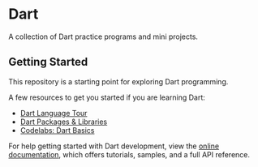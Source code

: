 # Dart
A collection of Dart practice programs and mini projects.

## Getting Started
This repository is a starting point for exploring Dart programming.

A few resources to get you started if you are learning Dart:  

- [Dart Language Tour](https://dart.dev/guides/language/language-tour)  
- [Dart Packages & Libraries](https://pub.dev/)  
- [Codelabs: Dart Basics](https://dart.dev/codelabs)  

For help getting started with Dart development, view the [online documentation](https://dart.dev/guides), which offers tutorials, samples, and a full API reference.
